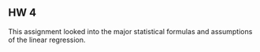 ## HW 4
This assignment looked into the major statistical formulas and assumptions of the linear regression.
